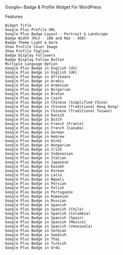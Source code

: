 Google+ Badge & Profile Widget For WordPress

Features

    Widget Title
    Google Plus Profile URL
    Google Plus Badge Layout - Portrait & Landscape
    Badge Width (Min - 180 and Max - 450)
    Badge Theme Light & Dark
    Show Profile Cover Image
    Show Profile Tagline
    Badge Display Followers
    Badge Display Follow Button
    Multiple Language Option
    Google Plus Badge in English (US)
    Google Plus Badge in English (UK)
    Google Plus Badge in Afrikaans
    Google Plus Badge in Arabic
    Google Plus Badge in Armenian
    Google Plus Badge in Bulgarian
    Google Plus Badge in Breton
    Google Plus Badge in Czech
    Google Plus Badge in Chinese (Simplified China)
    Google Plus Badge in Chinese (Traditional Hong Kong)
    Google Plus Badge in Chinese (Traditional Taiwan)
    Google Plus Badge in Danish
    Google Plus Badge in Dutch
    Google Plus Badge in French (France)
    Google Plus Badge in French (Canada)
    Google Plus Badge in German
    Google Plus Badge in Hebrew
    Google Plus Badge in Hindi
    Google Plus Badge in Hungarian
    Google Plus Badge in Irish
    Google Plus Badge in Indonesian
    Google Plus Badge in Italian
    Google Plus Badge in Japanese
    Google Plus Badge in Kazakh
    Google Plus Badge in Korean
    Google Plus Badge in Latin
    Google Plus Badge in Nepali
    Google Plus Badge in Persian
    Google Plus Badge in Polish
    Google Plus Badge in Portuguese
    Google Plus Badge in Romanian
    Google Plus Badge in Russian
    Google Plus Badge in Spanish
    Google Plus Badge in Spanish (Chile)
    Google Plus Badge in Spanish (Colombia)
    Google Plus Badge in Spanish (Spain)
    Google Plus Badge in Spanish (Mexico)
    Google Plus Badge in Spanish (Venezuela)
    Google Plus Badge in Serbian
    Google Plus Badge in Swedish
    Google Plus Badge in Thai
    Google Plus Badge in Turkish
    Google Plus Badge in Urdu
